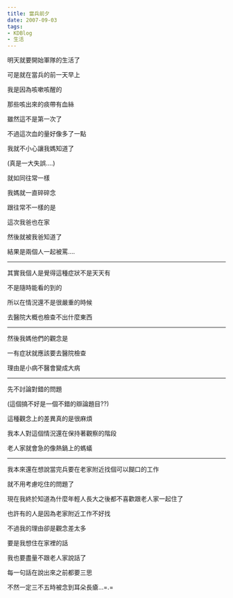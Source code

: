 ```yaml
---
title: 當兵前夕
date: 2007-09-03
tags:
- KDBlog
- 生活
---
```

明天就要開始軍隊的生活了

可是就在當兵的前一天早上

我是因為咳嗽咳醒的

那些咳出來的痰帶有血絲

雖然這不是第一次了

不過這次血的量好像多了一點

我就不小心讓我媽知道了

(真是一大失誤....)

就如同往常一樣

我媽就一直碎碎念

跟往常不一樣的是

這次我爸也在家

然後就被我爸知道了

結果是兩個人一起被罵....

---

其實我個人是覺得這種症狀不是天天有

不是隨時能看的到的

所以在情況還不是很嚴重的時候

去醫院大概也檢查不出什麼東西

---

然後我媽他們的觀念是

一有症狀就應該要去醫院檢查

理由是小病不醫會變成大病

---

先不討論對錯的問題

(這個搞不好是一個不錯的辯論題目??)

這種觀念上的差異真的是很麻煩

我本人對這個情況還在保持著觀察的階段

老人家就會急的像熱鍋上的螞蟻

---

我本來還在想說當完兵要在老家附近找個可以餬口的工作

就不用考慮吃住的問題了

現在我終於知道為什麼年輕人長大之後都不喜歡跟老人家一起住了

也許有的人是因為老家附近工作不好找

不過我的理由卻是觀念差太多

要是我想住在家裡的話

我也要盡量不跟老人家說話了

每一句話在說出來之前都要三思

不然一定三不五時被念到耳朵長瘡...=.=

